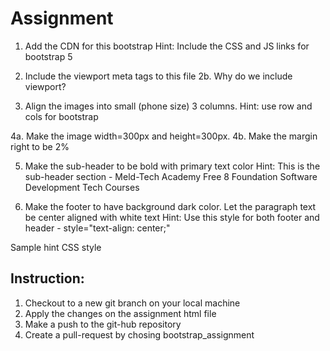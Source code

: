 # Assignment

1. Add the CDN for this bootstrap
Hint: 
Include the CSS and JS links for bootstrap 5

2. Include the viewport meta tags to this file
2b. Why do we include viewport? 

3. Align the images into small (phone size) 3 columns. Hint: use row and cols for bootstrap

4a. Make the image width=300px and height=300px. 
4b. Make the margin right to be 2%

5. Make the sub-header to be bold with primary text color
Hint: This is the sub-header section - Meld-Tech Academy Free 8 Foundation Software Development Tech Courses

6. Make the footer to have background dark color. Let the paragraph text be center aligned with white text 
Hint:
Use this style for both footer and header - style="text-align: center;"

Sample hint CSS style 
<style>
###use this class for the image div class and image
	.img-column img {
		width: 300px;
		height: 300px;
		
	}
	
### use this class for the image div class
	.img-column{
	   margin-right: 2%;

	}

### use this class for the paragraph sub-header class
	p.header {
	   font-weight: bolder;
	}

### use this class for the header anchor links
	.collaborate-links {
	   color: white;
	   float: right;
	   padding: 10px;
	}
</style>

## Instruction: 
1. Checkout to a new git branch on your local machine
2. Apply the changes on the assignment html file 
3. Make a push to the git-hub repository 
4. Create a pull-request by chosing bootstrap_assignment
